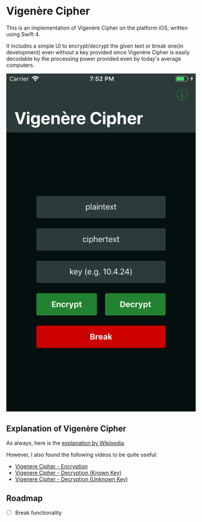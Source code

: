 # Vigenère Cipher
This is an implementation of Vigenère Cipher on the platform iOS; written using Swift 4.

It includes a simple UI to encrypt/decrypt the given text or break one(in development) even without a key provided since Vigenère Cipher is easily decodable by the processing power provided even by today's average computers.

![Vigenère Cipher Screenshot](VigenereCipherScreenshot.png)

## Explanation of Vigenère Cipher
As always, here is the [explanation by Wikipedia](https://en.wikipedia.org/wiki/Vigenère_cipher).

However, I also found the following videos to be quite useful:
- [Vigenere Cipher - Encryption](https://www.youtube.com/watch?v=izFivfLjD5E&t=216s)
- [Vigenere Cipher - Decryption (Known Key)](https://www.youtube.com/watch?v=oHcJ4QLiiP8)
- [Vigenere Cipher - Decryption (Unknown Key)](https://www.youtube.com/watch?v=LaWp_Kq0cKs)

## Roadmap
- [ ] Break functionality

